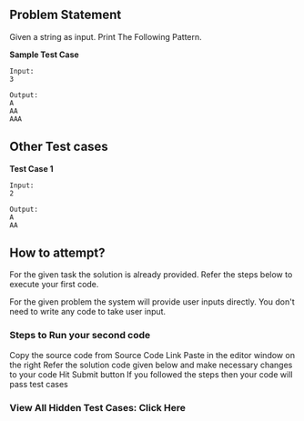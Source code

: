 ## Problem Statement
Given a string as input. Print The Following Pattern.

**Sample Test Case**
```
Input:
3

Output:
A
AA
AAA
```
## Other Test cases

**Test Case 1**
```
Input:
2

Output:
A
AA
```
## How to attempt?
For the given task the solution is already provided. Refer the steps below to execute your first code.

For the given problem the system will provide user inputs directly. You don't need to write any code to take user input.

### Steps to Run your second code
Copy the source code from Source Code Link
Paste in the editor window on the right
Refer the solution code given below and make necessary changes to your code
Hit Submit button
If you followed the steps then your code will pass test cases
### View All Hidden Test Cases: Click Here

